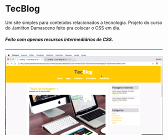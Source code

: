 # TecBlog
Um site simples para conteúdos relacionados a tecnologia.
Projeto do curso do Jamilton Damasceno feito pra colocar o CSS em dia. 

<h5>Feito com apenas recursos intermediários de CSS.</h5>

<hr>

<p align="center">
	<img alt="exemplo" src="github/exemplo.PNG" witdh="50%">
</p>
